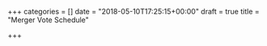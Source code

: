 +++
categories = []
date = "2018-05-10T17:25:15+00:00"
draft = true
title = "Merger Vote Schedule"

+++
